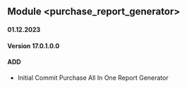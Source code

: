 ## Module <purchase_report_generator>

#### 01.12.2023
#### Version 17.0.1.0.0
#### ADD
- Initial Commit Purchase All In One Report Generator
